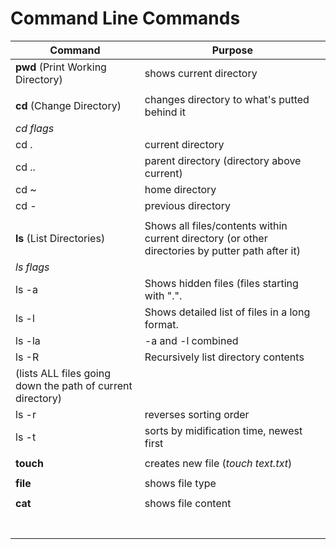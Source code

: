 # Command Line Commands
|**Command**|**Purpose**|
|---|---|
|**pwd** (Print Working Directory)|shows current directory|
||
|**cd** (Change Directory)|changes directory to what's putted behind it|
|*cd flags*|
|cd .|current directory|
|cd ..|parent directory (directory above current)|
|cd ~|home directory|
|cd -|previous directory|
||
|**ls** (List Directories)|Shows all files/contents within current directory (or other directories by putter path after it)|
|*ls flags*|
|ls -a|Shows hidden files (files starting with ".".|
|ls -l|Shows detailed list of files in a long format.|
|ls -la|-a and -l combined|
|ls -R|Recursively list directory contents
(lists ALL files going down the path of current directory)|
|ls -r|reverses sorting order|
|ls -t|sorts by midification time, newest first|
||
|**touch**|creates new file (*touch text.txt*)|
||
|**file**|shows file type|
||
|**cat**|shows file content|
||
|||
|||
|||
|||
|||
|||











